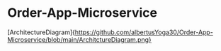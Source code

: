 # Order-App-Microservice
[ArchitectureDiagram]{https://github.com/albertusYoga30/Order-App-Microservice/blob/main/ArchitctureDiagram.png}

